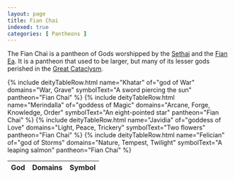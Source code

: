 ```yaml
---
layout: page
title: Fian Chai
indexed: true
categories: [ Pantheons ]
---
```


The Fian Chai is a pantheon of Gods worshipped by the [Sethai](/races/sethai) and the [Fian Ea](/races/fian_ea). It is a
pantheon that used to be larger, but many of its lesser gods perished in
the [Great Cataclysm](/history/great-cataclysm).

<table>
    <thead>
        <tr>
            <th class="text-center">God</th>
            <th class="text-center">Domains</th>
            <th class="text-center">Symbol</th>
        </tr>
    </thead>
    <tbody>
    {% include deityTableRow.html name="Khatar" of="god of War" domains="War, Grave" symbolText="A sword piercing the sun" pantheon="Fian Chai" %}
    {% include deityTableRow.html name="Merindalla" of="goddess of Magic" domains="Arcane, Forge, Knowledge, Order" symbolText="An eight-pointed star" pantheon="Fian Chai" %}
    {% include deityTableRow.html name="Javidia" of="goddess of Love" domains="Light, Peace, Trickery" symbolText="Two flowers" pantheon="Fian Chai" %}
    {% include deityTableRow.html name="Felician" of="god of Storms" domains="Nature, Tempest, Twilight" symbolText="A leaping salmon" pantheon="Fian Chai" %}
    </tbody>
</table>
